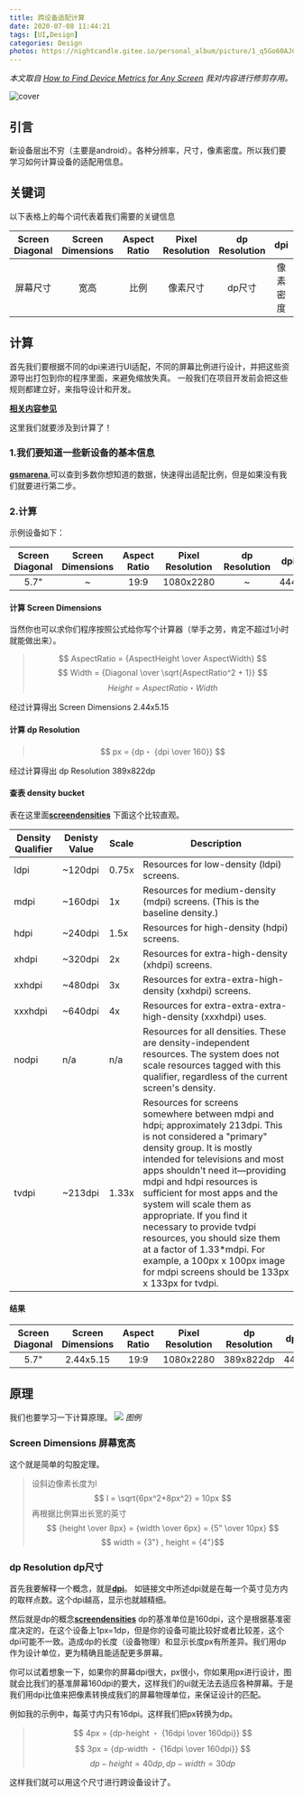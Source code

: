 ```yaml
---
title: 跨设备适配计算
date: 2020-07-08 11:44:21
tags: [UI,Design]
categories: Design
photos: https://nightcandle.gitee.io/personal_album/picture/1_q5Go60AJCvjJan7Yl9i3yw.png
---
```


*本文取自 [How to Find Device Metrics for Any Screen](https://medium.com/google-design/how-to-find-device-metrics-for-any-screen-62b9ad84d097) 我对内容进行修剪存用。*

![cover](https://nightcandle.gitee.io/personal_album/picture/1_q5Go60AJCvjJan7Yl9i3yw.png)

## 引言

新设备层出不穷（主要是android）。各种分辨率，尺寸，像素密度。所以我们要学习如何计算设备的适配用信息。

## 关键词

以下表格上的每个词代表着我们需要的关键信息

| Screen Diagonal | Screen Dimensions | Aspect Ratio | Pixel Resolution | dp Resolution | dpi | Density Bucket | 
| :----: | :----: | :----: | :----: | :----: | :----: | :----: |
| 屏幕尺寸 | 宽高 | 比例 | 像素尺寸 | dp尺寸 | 像素密度 | 适配 |

## 计算

首先我们要根据不同的dpi来进行UI适配，不同的屏幕比例进行设计，并把这些资源导出打包到你的程序里面，来避免缩放失真。
一般我们在项目开发前会把这些规则都建立好，来指导设计和开发。

[**相关内容参见**](https://developer.android.com/training/multiscreen/screendensities)

这里我们就要涉及到计算了！

### 1.我们要知道一些新设备的基本信息
[**gsmarena**](https://www.gsmarena.com/search.php3?),可以查到多数你想知道的数据，快速得出适配比例，但是如果没有我们就要进行第二步。

### 2.计算

示例设备如下：

| Screen Diagonal | Screen Dimensions | Aspect Ratio | Pixel Resolution | dp Resolution | dpi | Density Bucket | 
| :----: | :----: | :----: | :----: | :----: | :----: | :----: |
| 5.7" | ~ | 19:9 | 1080x2280 | ~ | 444 | ~ |

#### 计算 Screen Dimensions

当然你也可以求你们程序按照公式给你写个计算器（举手之劳，肯定不超过1小时就能做出来）。

> $$ AspectRatio = {AspectHeight \over AspectWidth} $$
  $$ Width = {Diagonal \over \sqrt{AspectRatio^2 + 1}} $$
  $$ Height = {AspectRatio・Width} $$

经过计算得出 Screen Dimensions 2.44x5.15

#### 计算 dp Resolution

> $$ px = {dp・ {dpi \over 160}} $$

经过计算得出 dp Resolution 389x822dp

#### 查表 density bucket 

表在这里面[**screendensities**](https://developer.android.com/training/multiscreen/screendensities)
下面这个比较直观。

<!-- Copyright 2020 Google LLC.
   SPDX-License-Identifier: Apache-2.0 -->
| Density Qualifier | Denisty Value | Scale | Description |
| --------------- | ----------------- | ----------------- | ----------------- |
| ldpi | ~120dpi | 0.75x | Resources for low-density (ldpi) screens. |
| mdpi | ~160dpi | 1x | Resources for medium-density (mdpi) screens. (This is the baseline density.) |
| hdpi | ~240dpi | 1.5x | Resources for high-density (hdpi) screens. |
| xhdpi | ~320dpi | 2x | Resources for extra-high-density (xhdpi) screens. |
| xxhdpi | ~480dpi | 3x | Resources for extra-extra-high-density (xxhdpi) screens. |
| xxxhdpi | ~640dpi | 4x | Resources for extra-extra-extra-high-density (xxxhdpi) uses. |
| nodpi | n/a | n/a | Resources for all densities. These are density-independent resources. The system does not scale resources tagged with this qualifier, regardless of the current screen's density. |
| tvdpi | ~213dpi | 1.33x | Resources for screens somewhere between mdpi and hdpi; approximately 213dpi. This is not considered a "primary" density group. It is mostly intended for televisions and most apps shouldn't need it—providing mdpi and hdpi resources is sufficient for most apps and the system will scale them as appropriate. If you find it necessary to provide tvdpi resources, you should size them at a factor of 1.33*mdpi. For example, a 100px x 100px image for mdpi screens should be 133px x 133px for tvdpi. |

#### 结果

| Screen Diagonal | Screen Dimensions | Aspect Ratio | Pixel Resolution | dp Resolution | dpi | Density Bucket | 
| :----: | :----: | :----: | :----: | :----: | :----: | :----: |
| 5.7" | 2.44x5.15 | 19:9 | 1080x2280 | 389x822dp | 444 | XXHDPI |


## 原理

我们也要学习一下计算原理。
![](https://nightcandle.gitee.io/personal_album/picture/dpidp.png)
*图例*

### Screen Dimensions 屏幕宽高

这个就是简单的勾股定理。


> 设斜边像素长度为l
  $$ l = \sqrt{6px^2+8px^2} = 10px $$ 
  再根据比例算出长宽的英寸
  $$ {height \over 8px} = {width \over 6px} = {5" \over 10px} $$
  $$ width = {3"} , height = {4"}$$

### dp Resolution dp尺寸

首先我要解释一个概念，就是[**dpi**](https://zh.wikipedia.org/wiki/%E6%AF%8F%E8%8B%B1%E5%AF%B8%E7%82%B9%E6%95%B0)。
如链接文中所述dpi就是在每一个英寸见方内的取样点数。这个dpi越高，显示也就越精细。

然后就是dp的概念[**screendensities**](https://developer.android.com/training/multiscreen/screendensities)
dp的基准单位是160dpi，这个是根据基准密度决定的，在这个设备上1px=1dp，但是你的设备可能比较好或者比较差，这个dpi可能不一致。造成dp的长度（设备物理）和显示长度px有所差异。我们用dp作为设计单位，更为精确且能适配更多屏幕。

你可以试着想象一下，如果你的屏幕dpi很大，px很小，你如果用px进行设计，图就会比我们的基准屏幕160dpi的要大，这样我们的ui就无法去适应各种屏幕。于是我们用dpi比值来把像素转换成我们的屏幕物理单位，来保证设计的匹配。

例如我的示例中，每英寸内只有16dpi。这样我们把px转换为dp。

> $$ 4px = {dp-height ・ {16dpi \over 160dpi}} $$
  $$ 3px = {dp-width ・ {16dpi \over 160dpi}} $$
  $$ dp-height = 40dp , dp-width = 30dp $$

这样我们就可以用这个尺寸进行跨设备设计了。











